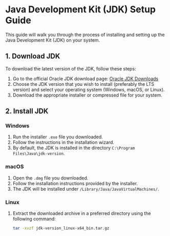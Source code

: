 # Java Development Kit (JDK) Setup Guide

This guide will walk you through the process of installing and setting up the Java Development Kit (JDK) on your system.

## 1. Download JDK

To download the latest version of the JDK, follow these steps:

1. Go to the official Oracle JDK download page: [Oracle JDK Downloads](https://www.oracle.com/java/technologies/javase-downloads.html)
2. Choose the JDK version that you wish to install (preferably the LTS version) and select your operating system (Windows, macOS, or Linux).
3. Download the appropriate installer or compressed file for your system.

## 2. Install JDK

### Windows

1. Run the installer `.exe` file you downloaded.
2. Follow the instructions in the installation wizard.
3. By default, the JDK is installed in the directory `C:\Program Files\Java\jdk-version`.

### macOS

1. Open the `.dmg` file you downloaded.
2. Follow the installation instructions provided by the installer.
3. The JDK will be installed under `/Library/Java/JavaVirtualMachines/`.

### Linux

1. Extract the downloaded archive in a preferred directory using the following command:
   ```bash
   tar -xvzf jdk-version_linux-x64_bin.tar.gz
